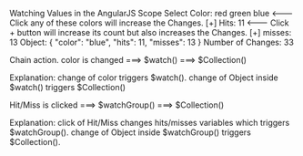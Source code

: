 Watching Values in the AngularJS Scope
Select Color: red green blue   <--- Click any of these colors will increase the Changes.
[+] Hits: 11       <--- Click + button will increase its count but also increases the Changes.
[+] misses: 13
Object: { "color": "blue", "hits": 11, "misses": 13 } 
Number of Changes: 33


Chain action.
color is changed ===> $watch() ===> $Collection()

Explanation: change of color triggers $watch().  change of Object inside $watch()
             triggers $Collection()

Hit/Miss is clicked ===> $watchGroup() ===> $Collection()

Explanation: click of Hit/Miss changes hits/misses variables which triggers 
             $watchGroup().  change of Object inside $watchGroup() triggers 
             $Collection().